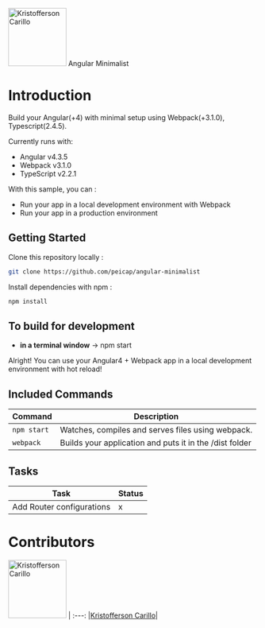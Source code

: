 [<img alt="Kristofferson Carillo" src="http://hillik.com/wp-content/uploads/2014/10/happy.png" width="117">](https://github.com/peicap/angular-minimalist)
Angular Minimalist

# Introduction

Build your Angular(+4) with minimal setup using Webpack(+3.1.0), Typescript(2.4.5).  

Currently runs with:

- Angular v4.3.5
- Webpack v3.1.0
- TypeScript v2.2.1

With this sample, you can :

- Run your app in a local development environment with Webpack
- Run your app in a production environment

## Getting Started

Clone this repository locally :

``` bash
git clone https://github.com/peicap/angular-minimalist
```

Install dependencies with npm :

``` bash
npm install
```

## To build for development

- **in a terminal window** -> npm start  

Alright! You can use your Angular4 + Webpack app in a local development environment with hot reload!
## Included Commands

|Command|Description|
|--|--|
|`npm start`| Watches, compiles and serves files using webpack. |
|`webpack`| Builds your application and puts it in the /dist folder|

## Tasks 
|Task|Status 
|--|--|
|Add Router configurations|x|

# Contributors 

[<img alt="Kristofferson Carillo" src="https://avatars2.githubusercontent.com/u/20582092?v=4&s=400&u=4d7c7d2ddd5ffe8927934ccfa256bb80327c6b20" width="117">](https://github.com/maximegris) |
:---:
|[Kristofferson Carillo](https://github.com/peicap)|
